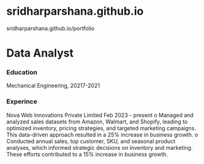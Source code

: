 # sridharparshana.github.io
sridharparshana.github.io/portfolio

# Data Analyst

### Education
Mechanical Engineering, 20217-2021

### Experince
Nova Web Innovations Private Limited Feb 2023 - present
o	Managed and analyzed sales datasets from Amazon, Walmart, and Shopify, leading to optimized inventory, pricing strategies, 
  and targeted marketing campaigns. This data-driven approach resulted in a 25% increase in business growth. 
o	Conducted annual sales, top customer, SKU, and seasonal product analyses, which informed strategic decisions on inventory 
  and marketing. These efforts contributed to a 15% increase in business growth. 

